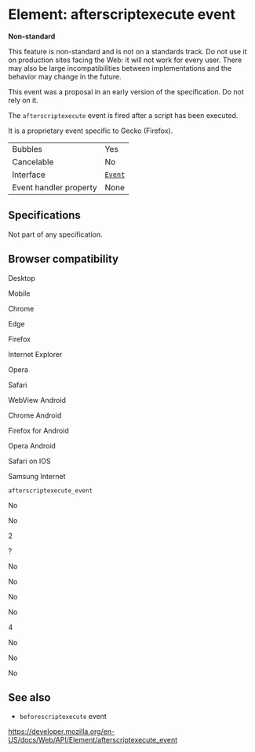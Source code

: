 # Element: afterscriptexecute event

**Non-standard**

This feature is non-standard and is not on a standards track. Do not use it on production sites facing the Web: it will not work for every user. There may also be large incompatibilities between implementations and the behavior may change in the future.

This event was a proposal in an early version of the specification. Do not rely on it.

The `afterscriptexecute` event is fired after a script has been executed.

It is a proprietary event specific to Gecko (Firefox).

<table><tbody><tr class="odd"><td>Bubbles</td><td>Yes</td></tr><tr class="even"><td>Cancelable</td><td>No</td></tr><tr class="odd"><td>Interface</td><td><a href="../event"><code>Event</code></a></td></tr><tr class="even"><td>Event handler property</td><td>None</td></tr></tbody></table>

## Specifications

Not part of any specification.

## Browser compatibility

Desktop

Mobile

Chrome

Edge

Firefox

Internet Explorer

Opera

Safari

WebView Android

Chrome Android

Firefox for Android

Opera Android

Safari on IOS

Samsung Internet

`afterscriptexecute_event`

No

No

2

?

No

No

No

No

4

No

No

No

## See also

- `beforescriptexecute` event

<a href="https://developer.mozilla.org/en-US/docs/Web/API/Element/afterscriptexecute_event" class="_attribution-link">https://developer.mozilla.org/en-US/docs/Web/API/Element/afterscriptexecute_event</a>
